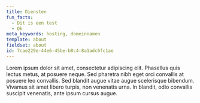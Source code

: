 ```yaml
---
title: Diensten
fun_facts:
  - Dit is een test
  - Ok
meta_keywords: hosting, domeinnamen
template: about
fieldset: about
id: 7cae229e-44e6-45be-b8c4-8a1adc6fc1ae
---
```

Lorem ipsum dolor sit amet, consectetur adipiscing elit. Phasellus quis lectus metus, at posuere neque. Sed pharetra nibh eget orci convallis at posuere leo convallis. Sed blandit augue vitae augue scelerisque bibendum. Vivamus sit amet libero turpis, non venenatis urna. In blandit, odio convallis suscipit venenatis, ante ipsum cursus augue.

